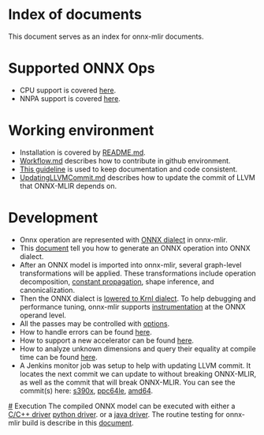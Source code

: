 <!--- SPDX-License-Identifier: Apache-2.0 -->

# Index of documents
This document serves as an index for onnx-mlir documents.

# Supported ONNX Ops
* CPU support is covered [here](SupportedONNXOps-cpu.md).
* NNPA support is covered [here](SupportedONNXOps-NNPA.md).

# Working environment
* Installation is covered by [README.md](../README.md).
* [Workflow.md](Workflow.md) describes how to contribute in github environment.
* [This guideline](Documentation.md) is used to keep documentation and code consistent.
* [UpdatingLLVMCommit.md](UpdatingLLVMCommit.md) describes how to update the commit of LLVM that ONNX-MLIR depends on.

# Development
* Onnx operation are represented with  [ONNX dialect](Dialects/onnx.md) in onnx-mlir.
* This [document](ImportONNXDefs.md#add_operation)
tell you how to generate an ONNX operation into ONNX dialect.
* After an ONNX model is imported into onnx-mlir, several graph-level transformations will be applied.
These transformations include operation decomposition, [constant propagation](ConstPropagationPass.md),
shape inference, and canonicalization. 
* Then the ONNX dialect is [lowered to Krnl dialect](LoweringCode.md). 
To help debugging and performance tuning, onnx-mlir supports [instrumentation](Instrumentation.md)
at the ONNX operand level.
* All the passes may be controlled with [options](Options.md).
* How to handle errors can be found [here](ErrorHandling.md).
* How to support a new accelerator can be found [here](AddCustomAccelerators.md).
* How to analyze unknown dimensions and query their equality at compile time can be found [here](DynamicDimensionAnalysis.md).
* A Jenkins monitor job was setup to help with updating LLVM commit. It locates the next commit we can update to without breaking ONNX-MLIR, as well as the commit that will break ONNX-MLIR. You can see the commit(s) here: [s390x](https://www.onnxmlir.xyz/jenkins/job/LLVM-Watch-Docker-Build/LLVM_20Watch_20Report/), [ppc64le](https://www.onnxmlir.xyz/jenkinp/job/LLVM-Watch-Docker-Build/LLVM_20Watch_20Report/), [amd64](https://www.onnxmlir.xyz/jenkinx/job/LLVM-Watch-Docker-Build/LLVM_20Watch_20Report/).

[#](#) Execution
The compiled ONNX model can be executed with either a
[C/C++ driver](mnist_example/README.md#write-a-c-driver-code)
[python driver](mnist_example/README.md#write-a-python-driver-code). or a
[java driver](mnist_example/README.md#write-a-java-driver-code).
The routine testing for onnx-mlir build is describe in this [document](Testing.md).
